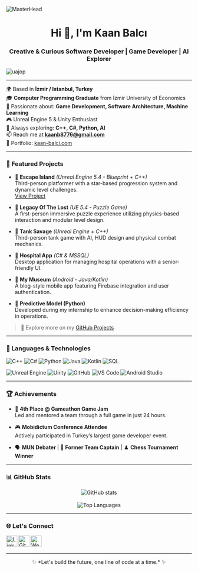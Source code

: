 <!--
**UAJOP/UAJOP** is a ✨ _special_ ✨ repository because its `README.md` (this file) appears on your GitHub profile.
-->

![MasterHead](https://wallpapercave.com/wp/wp1966461.png)

<h1 align="center">Hi 👋, I'm Kaan Balcı</h1>
<h3 align="center">Creative & Curious Software Developer | Game Developer | AI Explorer</h3>

<p align="left"> <img src="https://komarev.com/ghpvc/?username=uajop&label=Profile%20views&color=0e75b6&style=flat" alt="uajop" /> </p>

---

🌍 Based in **İzmir / Istanbul, Turkey**  
🎓 **Computer Programming Graduate** from İzmir University of Economics  
💼 Passionate about: **Game Development, Software Architecture, Machine Learning**  
🎮 Unreal Engine 5 & Unity Enthusiast  
🧠 Always exploring: **C++, C#, Python, AI**  
📫 Reach me at **kaanb8776@gmail.com**  
🔗 Portfolio: [kaan-balci.com](https://www.kaan-balci.com)  

---

### 🚀 Featured Projects

- 🎯 **Escape Island** *(Unreal Engine 5.4 - Blueprint + C++)*  
  Third-person platformer with a star-based progression system and dynamic level challenges.  
  [View Project](https://github.com/UAJOP/EscapeIsland)

- 🧩 **Legacy Of The Lost** *(UE 5.4 - Puzzle Game)*  
  A first-person immersive puzzle experience utilizing physics-based interaction and modular level design.

- 🔫 **Tank Savage** *(Unreal Engine + C++)*  
  Third-person tank game with AI, HUD design and physical combat mechanics.

- 🏥 **Hospital App** *(C# & MSSQL)*  
  Desktop application for managing hospital operations with a senior-friendly UI.

- 📱 **My Museum** *(Android - Java/Kotlin)*  
  A blog-style mobile app featuring Firebase integration and user authentication.

- 🧠 **Predictive Model (Python)**  
  Developed during my internship to enhance decision-making efficiency in operations.

> 📁 Explore more on my [GitHub Projects](https://github.com/UAJOP?tab=repositories)

---

### 🧰 Languages & Technologies

![C++](https://img.shields.io/badge/-C++-00599C?style=flat&logo=cplusplus&logoColor=white)
![C#](https://img.shields.io/badge/-C%23-239120?style=flat&logo=c-sharp&logoColor=white)
![Python](https://img.shields.io/badge/-Python-3776AB?style=flat&logo=python&logoColor=white)
![Java](https://img.shields.io/badge/-Java-ED8B00?style=flat&logo=java&logoColor=white)
![Kotlin](https://img.shields.io/badge/-Kotlin-0095D5?style=flat&logo=kotlin&logoColor=white)
![SQL](https://img.shields.io/badge/-SQL-4479A1?style=flat&logo=sqlite&logoColor=white)

![Unreal Engine](https://img.shields.io/badge/-Unreal%20Engine-0E1128?style=flat&logo=unrealengine&logoColor=white)
![Unity](https://img.shields.io/badge/-Unity-000000?style=flat&logo=unity&logoColor=white)
![GitHub](https://img.shields.io/badge/-GitHub-181717?style=flat&logo=github&logoColor=white)
![VS Code](https://img.shields.io/badge/-VS%20Code-007ACC?style=flat&logo=visual-studio-code&logoColor=white)
![Android Studio](https://img.shields.io/badge/-Android%20Studio-3DDC84?style=flat&logo=android-studio&logoColor=white)

---

### 🏆 Achievements

- 🧠 **4th Place @ Gameathon Game Jam**  
  Led and mentored a team through a full game in just 24 hours.
  
- 🎮 **Mobidictum Conference Attendee**  
  Actively participated in Turkey’s largest game developer event.

- 🗣️ **MUN Debater** | 🏀 **Former Team Captain** | ♟️ **Chess Tournament Winner**

---

### 📊 GitHub Stats

<p align="center">
  <img src="https://github-readme-stats.vercel.app/api?username=UAJOP&show_icons=true&theme=dark&hide=contribs&count_private=true" alt="GitHub stats" />
  <br><br>
  <img src="https://github-readme-stats.vercel.app/api/top-langs/?username=UAJOP&layout=compact&theme=dark" alt="Top Languages" />
</p>

---

### 🌐 Let's Connect

<a href="https://www.linkedin.com/in/balcikaan/" target="_blank"><img align="left" alt="LinkedIn" width="30px" src="https://raw.githubusercontent.com/rahuldkjain/github-profile-readme-generator/master/src/images/icons/Social/linked-in-alt.svg"/></a>
<a href="https://github.com/UAJOP" target="_blank"><img align="left" alt="GitHub" width="30px" src="https://cdn-icons-png.flaticon.com/512/25/25231.png"/></a>
<a href="https://kaan-balci.com" target="_blank"><img align="left" alt="Website" width="30px" src="https://cdn-icons-png.flaticon.com/512/841/841364.png"/></a>

<br><br>

---

<p align="center">✨ *Let's build the future, one line of code at a time.* ✨</p>
